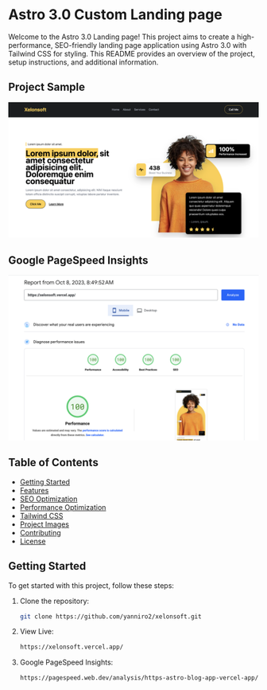 # Astro 3.0 Custom Landing page

Welcome to the Astro 3.0 Landing page! This project aims to create a high-performance, SEO-friendly landing page application using Astro 3.0 with Tailwind CSS for styling. This README provides an overview of the project, setup instructions, and additional information.


## Project Sample
![Project Sample](/images/sample.png)


## Google PageSpeed Insights

![Seo Sample](/images/seo.png)

## Table of Contents
- [Getting Started](#getting-started)
- [Features](#features)
- [SEO Optimization](#seo-optimization)
- [Performance Optimization](#performance-optimization)
- [Tailwind CSS](#tailwind-css)
- [Project Images](#project-images)
- [Contributing](#contributing)
- [License](#license)

## Getting Started

To get started with this project, follow these steps:

1. Clone the repository:
   ```sh
   git clone https://github.com/yanniro2/xelonsoft.git


2. View Live:
   ```sh
   https://xelonsoft.vercel.app/

3. Google PageSpeed Insights:
   ```sh
   https://pagespeed.web.dev/analysis/https-astro-blog-app-vercel-app/gwt74pvhhy?form_factor=desktop
